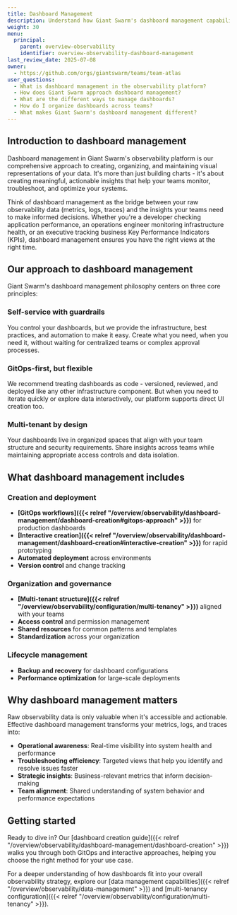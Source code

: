 ```yaml
---
title: Dashboard Management
description: Understand how Giant Swarm's dashboard management capabilities help you create, organize, and maintain custom visualizations for your observability data.
weight: 30
menu:
  principal:
    parent: overview-observability
    identifier: overview-observability-dashboard-management
last_review_date: 2025-07-08
owner:
  - https://github.com/orgs/giantswarm/teams/team-atlas
user_questions:
  - What is dashboard management in the observability platform?
  - How does Giant Swarm approach dashboard management?
  - What are the different ways to manage dashboards?
  - How do I organize dashboards across teams?
  - What makes Giant Swarm's dashboard management different?
---
```


## Introduction to dashboard management

Dashboard management in Giant Swarm's observability platform is our comprehensive approach to creating, organizing, and maintaining visual representations of your data. It's more than just building charts - it's about creating meaningful, actionable insights that help your teams monitor, troubleshoot, and optimize your systems.

Think of dashboard management as the bridge between your raw observability data (metrics, logs, traces) and the insights your teams need to make informed decisions. Whether you're a developer checking application performance, an operations engineer monitoring infrastructure health, or an executive tracking business Key Performance Indicators (KPIs), dashboard management ensures you have the right views at the right time.

## Our approach to dashboard management

Giant Swarm's dashboard management philosophy centers on three core principles:

### Self-service with guardrails

You control your dashboards, but we provide the infrastructure, best practices, and automation to make it easy. Create what you need, when you need it, without waiting for centralized teams or complex approval processes.

### GitOps-first, but flexible

We recommend treating dashboards as code - versioned, reviewed, and deployed like any other infrastructure component. But when you need to iterate quickly or explore data interactively, our platform supports direct UI creation too.

### Multi-tenant by design

Your dashboards live in organized spaces that align with your team structure and security requirements. Share insights across teams while maintaining appropriate access controls and data isolation.

## What dashboard management includes

### Creation and deployment

- **[GitOps workflows]({{< relref "/overview/observability/dashboard-management/dashboard-creation#gitops-approach" >}})** for production dashboards
- **[Interactive creation]({{< relref "/overview/observability/dashboard-management/dashboard-creation#interactive-creation" >}})** for rapid prototyping
- **Automated deployment** across environments
- **Version control** and change tracking

### Organization and governance

- **[Multi-tenant structure]({{< relref "/overview/observability/configuration/multi-tenancy" >}})** aligned with your teams
- **Access control** and permission management
- **Shared resources** for common patterns and templates
- **Standardization** across your organization

### Lifecycle management

- **Backup and recovery** for dashboard configurations
- **Performance optimization** for large-scale deployments

## Why dashboard management matters

Raw observability data is only valuable when it's accessible and actionable. Effective dashboard management transforms your metrics, logs, and traces into:

- **Operational awareness**: Real-time visibility into system health and performance
- **Troubleshooting efficiency**: Targeted views that help you identify and resolve issues faster
- **Strategic insights**: Business-relevant metrics that inform decision-making
- **Team alignment**: Shared understanding of system behavior and performance expectations

## Getting started

Ready to dive in? Our [dashboard creation guide]({{< relref "/overview/observability/dashboard-management/dashboard-creation" >}}) walks you through both GitOps and interactive approaches, helping you choose the right method for your use case.

For a deeper understanding of how dashboards fit into your overall observability strategy, explore our [data management capabilities]({{< relref "/overview/observability/data-management" >}}) and [multi-tenancy configuration]({{< relref "/overview/observability/configuration/multi-tenancy" >}}).
